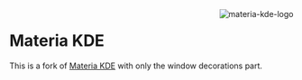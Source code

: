 <img src="https://raw.githubusercontent.com/PapirusDevelopmentTeam/materia-kde/master/logo.png" alt="materia-kde-logo" align="right" />

# Materia KDE

This is a fork of [Materia KDE](https://github.com/PapirusDevelopmentTeam/materia-kde) with only the window decorations part.
